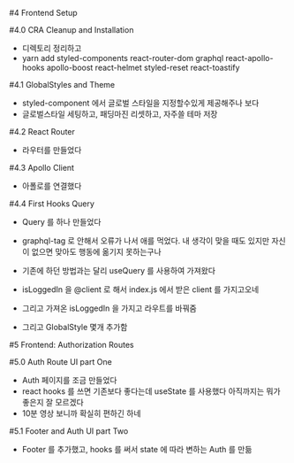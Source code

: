 #4 Frontend Setup

#4.0 CRA Cleanup and Installation

- 디렉토리 정리하고
- yarn add styled-components react-router-dom graphql react-apollo-hooks apollo-boost react-helmet styled-reset react-toastify

#4.1 GlobalStyles and Theme

- styled-component 에서 글로벌 스타일을 지정할수있게 제공해주나 보다
- 글로벌스타일 세팅하고, 패딩마진 리셋하고, 자주쓸 테마 저장

#4.2 React Router

- 라우터를 만들었다

#4.3 Apollo Client

- 아폴로를 연결했다

#4.4 First Hooks Query

- Query 를 하나 만들었다
- graphql-tag 로 안해서 오류가 나서 애를 먹었다. 내 생각이 맞을 때도 있지만 자신이 없으면 맞아도 행동에 옮기지 못하는구나
- 기존에 하던 방법과는 달리 useQuery 를 사용하여 가져왔다
- isLoggedIn 을 @client 로 해서 index.js 에서 받은 client 를 가지고오네
- 그리고 가져온 isLoggedIn 을 가지고 라우트를 바꿔줌

- 그리고 GlobalStyle 몇개 추가함

#5 Frontend: Authorization Routes

#5.0 Auth Route UI part One

- Auth 페이지를 조금 만들었다
- react hooks 를 쓰면 기존보다 좋다는데 useState 를 사용했다 아직까지는 뭐가좋은지 잘 모르겠다
- 10분 영상 보니까 확실히 편하긴 하네

#5.1 Footer and Auth UI part Two

- Footer 를 추가했고, hooks 를 써서 state 에 따라 변하는 Auth 를 만듦
